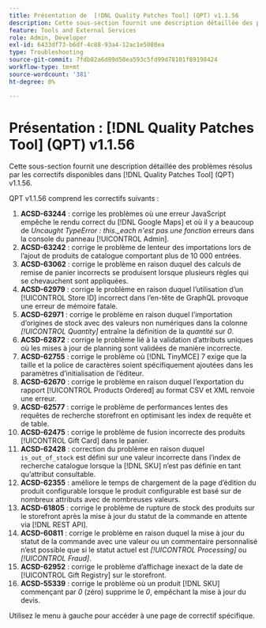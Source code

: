 ```yaml
---
title: Présentation de  [!DNL Quality Patches Tool] (QPT) v1.1.56
description: Cette sous-section fournit une description détaillée des problèmes résolus par les correctifs disponibles dans  [!DNL Quality Patches Tool] (QPT) v1.1.56.
feature: Tools and External Services
role: Admin, Developer
exl-id: 6433df73-b6df-4c88-93a4-12ac1e5080ea
type: Troubleshooting
source-git-commit: 7fdb02a6d89d50ea593c5fd99d78101f89198424
workflow-type: tm+mt
source-wordcount: '381'
ht-degree: 0%

---
```


# Présentation : [!DNL Quality Patches Tool] (QPT) v1.1.56

Cette sous-section fournit une description détaillée des problèmes résolus par les correctifs disponibles dans [!DNL Quality Patches Tool] (QPT) v1.1.56.

QPT v1.1.56 comprend les correctifs suivants :

1. **ACSD-63244** : corrige les problèmes où une erreur JavaScript empêche le rendu correct du [!DNL Google Maps] et où il y a beaucoup de *Uncaught TypeError : this._each n&#39;est pas une fonction* erreurs dans la console du panneau [!UICONTROL Admin].
1. **ACSD-63242** : corrige le problème de lenteur des importations lors de l’ajout de produits de catalogue comportant plus de 10 000 entrées.
1. **ACSD-63062** : corrige le problème en raison duquel des calculs de remise de panier incorrects se produisent lorsque plusieurs règles qui se chevauchent sont appliquées.
1. **ACSD-62979** : corrige le problème en raison duquel l’utilisation d’un [!UICONTROL Store ID] incorrect dans l’en-tête de GraphQL provoque une erreur de mémoire fatale.
1. **ACSD-62971** : corrige le problème en raison duquel l’importation d’origines de stock avec des valeurs non numériques dans la colonne *[!UICONTROL Quantity]* entraîne la définition de la *quantité* sur *0*.
1. **ACSD-62872** : corrige le problème lié à la validation d’attributs uniques où les mises à jour de planning sont validées de manière incorrecte.
1. **ACSD-62755** : corrige le problème où [!DNL TinyMCE] 7 exige que la taille et la police de caractères soient spécifiquement ajoutées dans les paramètres d’initialisation de l’éditeur.
1. **ACSD-62670** : corrige le problème en raison duquel l’exportation du rapport [!UICONTROL Products Ordered] au format CSV et XML renvoie une erreur.
1. **ACSD-62577** : corrige le problème de performances lentes des requêtes de recherche storefront en optimisant les index de requête et de table.
1. **ACSD-62475** : corrige le problème de fusion incorrecte des produits [!UICONTROL Gift Card] dans le panier.
1. **ACSD-62428** : correction du problème en raison duquel `is_out_of_stock` est défini sur une valeur incorrecte dans l’index de recherche catalogue lorsque la [!DNL SKU] n’est pas définie en tant qu’attribut consultable.
1. **ACSD-62355** : améliore le temps de chargement de la page d’édition du produit configurable lorsque le produit configurable est basé sur de nombreux attributs avec de nombreuses valeurs.
1. **ACSD-61805** : corrige le problème de rupture de stock des produits sur le storefront après la mise à jour du statut de la commande en attente via [!DNL REST API].
1. **ACSD-60811** : corrige le problème en raison duquel la mise à jour du statut de la commande avec une valeur ou un commentaire personnalisé n’est possible que si le statut actuel est *[!UICONTROL Processing]* ou *[!UICONTROL Fraud]*.
1. **ACSD-62952** : corrige le problème d’affichage inexact de la date de [!UICONTROL Gift Registry] sur le storefront.
1. **ACSD-55339** : corrige le problème où un produit [!DNL SKU] commençant par *0* (zéro) supprime le *0*, empêchant la mise à jour du devis.

Utilisez le menu à gauche pour accéder à une page de correctif spécifique.
